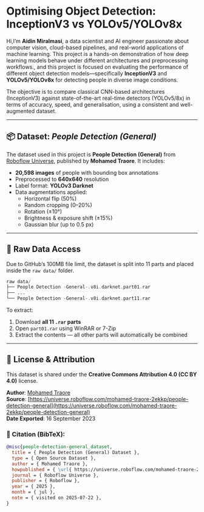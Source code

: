 # Optimising Object Detection: InceptionV3 vs YOLOv5/YOLOv8x

Hi,I’m **Aidin Miralmasi**, a data scientist and AI engineer passionate about computer vision, cloud-based pipelines, and real-world applications of machine learning. This project is a hands-on demonstration of how deep learning models behave under different architectures and preprocessing workflows., and this project is focused on evaluating the performance of different object detection models—specifically **InceptionV3** and **YOLOv5/YOLOv8x**  for detecting people in diverse image conditions.

The objective is to compare classical CNN-based architectures (InceptionV3) against state-of-the-art real-time detectors (YOLOv5/8x) in terms of accuracy, speed, and generalisation, using a consistent and well-augmented dataset.

---

## 📦 Dataset: *People Detection (General)*

The dataset used in this project is **People Detection (General)** from [Roboflow Universe](https://universe.roboflow.com/mohamed-traore-2ekkp/people-detection-general), published by **Mohamed Traore**. It includes:

- **20,598 images** of people with bounding box annotations
- Preprocessed to **640x640** resolution
- Label format: **YOLOv3 Darknet**
- Data augmentations applied:
  - Horizontal flip (50%)
  - Random cropping (0–20%)
  - Rotation (±10°)
  - Brightness & exposure shift (±15%)
  - Gaussian blur (up to 0.5 px)

---

## 📁 Raw Data Access

Due to GitHub’s 100MB file limit, the dataset is split into 11 parts and placed inside the `raw data/` folder.

```php
raw data/
├── People Detection -General-.v8i.darknet.part01.rar
├── ...
└── People Detection -General-.v8i.darknet.part11.rar
```

To extract:

1. Download **all 11 `.rar` parts**
2. Open `part01.rar` using WinRAR or 7-Zip
3. Extract the contents — all other parts will automatically be combined

---

## 📜 License & Attribution

This dataset is shared under the **Creative Commons Attribution 4.0 (CC BY 4.0)** license.

**Author**: [Mohamed Traore](https://universe.roboflow.com/mohamed-traore-2ekkp)  
**Source**: [https://universe.roboflow.com/mohamed-traore-2ekkp/people-detection-general](https://universe.roboflow.com/mohamed-traore-2ekkp/people-detection-general)  
**Date Exported**: 16 September 2023

### 📖 Citation (BibTeX):
```bibtex
@misc{people-detection-general_dataset,
  title = { People Detection (General) Dataset },
  type = { Open Source Dataset },
  author = { Mohamed Traore },
  howpublished = { \url{ https://universe.roboflow.com/mohamed-traore-2ekkp/people-detection-general } },
  journal = { Roboflow Universe },
  publisher = { Roboflow },
  year = { 2025 },
  month = { jul },
  note = { visited on 2025-07-22 },
}
